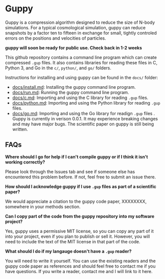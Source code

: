 # Guppy

Guppy is a compression algorithm designed to reduce the size of N-body simulations. For a typical cosmological simulation, guppy can reduce snapshots by a factor ten to fifteen in exchange for small, tightly controled errors on the positions and velocities of particles.

**guppy will soon be ready for public use. Check back in 1-2 weeks**

This github repository contains a command line program which can create compressed `.gup` files. It also contains libraries for reading these files in C, Python 3, and Go in the `c/`, `python/`, and `go/` folders.

Instructions for installing and using guppy can be found in the `docs/` folder:

* [docs/install.md](https://github.com/phil-mansfield/guppy/blob/main/docs/install.md): Installing the guppy command line program.
* [docs/run.md](https://github.com/phil-mansfield/guppy/blob/main/docs/run.md): Running the guppy command line program.
* [docs/c.md](https://github.com/phil-mansfield/guppy/blob/main/docs/c.md): Importing and using the C library for reading `.gup` files.
* [docs/python.md](https://github.com/phil-mansfield/guppy/blob/main/docs/python.md): Importing and using the Python library for reading `.gup` files.
* [docs/go.md](https://github.com/phil-mansfield/guppy/blob/main/docs/go.md): Importing and using the Go library for readign `.gup` files
.
Guppy is currently in verison 0.0.1. It may experience breaking changes and may have major bugs. The scientific paper on guppy is still being written.

## FAQs

**Where should I go for help if I can't compile guppy or if I think it isn't working correctly?**

Please look through the Issues tab and see if someone else has encountered this problem before. If not, feel free to submit an issue there.

**How should I acknowledge guppy if I use `.gup` files as part of a scientific paper?**

We would appreciate a citation to the guppy code paper, XXXXXXXX, somewhere in your methods section.

**Can I copy part of the code from the guppy repository into my software project?**

Yes, guppy uses a permissive MIT license, so you can copy any part of it into your project, even if you plan to publish or sell it. However, you will need to include the text of the MIT license in that part of the code.

**What should I do if my langauge doesn't have a `.gup` reader?**

You will need to write it yourself. You can use the existing readers and the guppy code paper as references and should feel free to contact me if you have questions. If you write a reader, contact me and I will link to it here.
